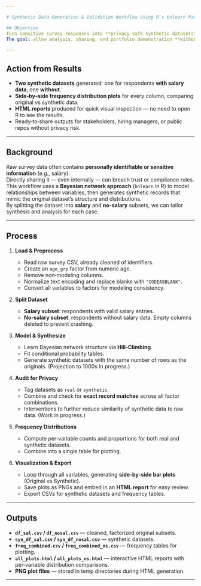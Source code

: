 ```yaml
---

# Synthetic Data Generation & Validation Workflow Using R's bnlearn Package and Distribution Plots

## Objective  
Turn sensitive survey responses into **privacy‑safe synthetic datasets** while keeping the statistical patterns intact.  
The goal: allow analysis, sharing, and portfolio demonstration **without exposing any respondent’s real data**.

---
```


## Action from Results  
- **Two synthetic datasets** generated: one for respondents **with salary data**, one **without**.  
- **Side‑by‑side frequency distribution plots** for every column, comparing original vs synthetic data.  
- **HTML reports** produced for quick visual inspection — no need to open R to see the results.  
- Ready‑to‑share outputs for stakeholders, hiring managers, or public repos without privacy risk.

---

## Background  
Raw survey data often contains **personally identifiable or sensitive information** (e.g., salary).  
Directly sharing it — even internally — can breach trust or compliance rules.  
This workflow uses a **Bayesian network approach** (`bnlearn` in R) to model relationships between variables, then generates synthetic records that mimic the original dataset’s structure and distributions.  
By splitting the dataset into **salary** and **no‑salary** subsets, we can tailor synthesis and analysis for each case.

---

## Process  
1. **Load & Preprocess**  
   - Read raw survey CSV, already cleaned of identifiers.  
   - Create an `age_grp` factor from numeric age.  
   - Remove non‑modeling columns.  
   - Normalize text encoding and replace blanks with `"CODEASBLANK"`.  
   - Convert all variables to factors for modeling consistency.

2. **Split Dataset**  
   - **Salary subset**: respondents with valid salary entries.  
   - **No‑salary subset**: respondents without salary data. Empty columns deleted to prevent crashing.

3. **Model & Synthesize**  
   - Learn Bayesian network structure via **Hill‑Climbing**.  
   - Fit conditional probability tables.  
   - Generate synthetic datasets with the same number of rows as the originals. (Projection to 1000s in progress.)

4. **Audit for Privacy**  
   - Tag datasets as `real` or `synthetic`.  
   - Combine and check for **exact record matches** across all factor combinations.
   - Interventions to further reduce similarity of synthetic data to raw data. (Work in progress.)

5. **Frequency Distributions**  
   - Compute per‑variable counts and proportions for both real and synthetic datasets.  
   - Combine into a single table for plotting.

6. **Visualization & Export**  
   - Loop through all variables, generating **side‑by‑side bar plots** (Original vs Synthetic).  
   - Save plots as PNGs and embed in an **HTML report** for easy review.  
   - Export CSVs for synthetic datasets and frequency tables.

---

## Outputs  
- **`df_sal.csv` / `df_nosal.csv`** — cleaned, factorized original subsets.  
- **`syn_df_sal.csv` / `syn_df_nosal.csv`** — synthetic datasets.  
- **`freq_combined.csv` / `freq_combined_ns.csv`** — frequency tables for plotting.  
- **`all_plots.html` / `all_plots_ns.html`** — interactive HTML reports with per‑variable distribution comparisons.  
- **PNG plot files** — stored in temp directories during HTML generation.

---
